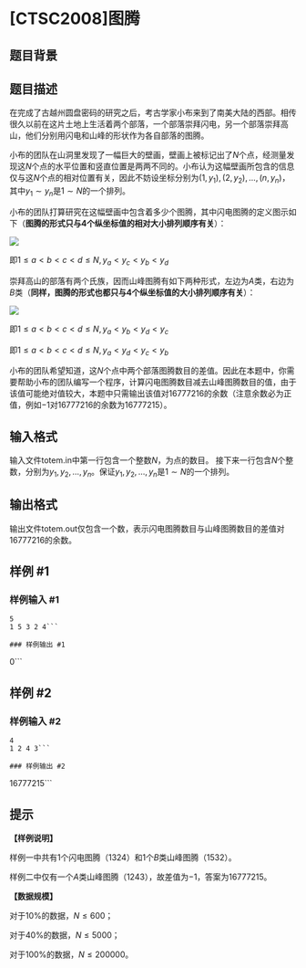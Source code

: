 # [CTSC2008]图腾

## 题目背景



## 题目描述

在完成了古越州圆盘密码的研究之后，考古学家小布来到了南美大陆的西部。相传很久以前在这片土地上生活着两个部落，一个部落崇拜闪电，另一个部落崇拜高山，他们分别用闪电和山峰的形状作为各自部落的图腾。

小布的团队在山洞里发现了一幅巨大的壁画，壁画上被标记出了$N$个点，经测量发现这$N$个点的水平位置和竖直位置是两两不同的。小布认为这幅壁画所包含的信息仅与这$N$个点的相对位置有关，因此不妨设坐标分别为$(1, y_1) , (2, y_2), ..., (n, y_n)$，其中$y_1\sim y_n$是$1\sim N$的一个排列。

小布的团队打算研究在这幅壁画中包含着多少个图腾，其中闪电图腾的定义图示如下（**图腾的形式只与$4$个纵坐标值的相对大小排列顺序有关**）：

![](https://cdn.luogu.com.cn/upload/pic/18466.png)

即$1≤a<b<c<d≤N,y_a<y_c<y_b<y_d$

崇拜高山的部落有两个氏族，因而山峰图腾有如下两种形式，左边为$A$类，右边为$B$类（**同样，图腾的形式也都只与$4$个纵坐标值的大小排列顺序有关**）：

![](https://cdn.luogu.com.cn/upload/pic/18467.png)

即$1≤a<b<c<d≤N,y_a<y_b<y_d<y_c$

即$1≤a<b<c<d≤N,y_a<y_d<y_c<y_b$

小布的团队希望知道，这$N$个点中两个部落图腾数目的差值。因此在本题中，你需要帮助小布的团队编写一个程序，计算闪电图腾数目减去山峰图腾数目的值，由于该值可能绝对值较大，本题中只需输出该值对$16777216$的余数（注意余数必为正值，例如$-1$对$16777216$的余数为$16777215$）。

## 输入格式

输入文件totem.in中第一行包含一个整数$N$，为点的数目。
接下来一行包含$N$个整数，分别为$y_1, y_2, …, y_n$。保证$y_1, y_2, …, y_n$是$1\sim N$的一个排列。

## 输出格式

输出文件totem.out仅包含一个数，表示闪电图腾数目与山峰图腾数目的差值对$16777216$的余数。

## 样例 #1

### 样例输入 #1
```
5
1 5 3 2 4```

### 样例输出 #1

```
0```

## 样例 #2

### 样例输入 #2
```
4
1 2 4 3```

### 样例输出 #2

```
16777215```

## 提示

**【样例说明】**

样例一中共有$1$个闪电图腾（$1324$）和$1$个$B$类山峰图腾（$1532$）。

样例二中仅有一个$A$类山峰图腾（$1243$），故差值为$-1$，答案为$16777215$。

**【数据规模】**

对于$10\%$的数据，$N  ≤ 600$；

对于$40\%$的数据，$N  ≤ 5000$；

对于$100\%$的数据，$N ≤ 200000$。

